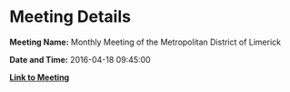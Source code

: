 # Meeting Details

**Meeting Name:** Monthly Meeting of the Metropolitan District of Limerick

**Date and Time:** 2016-04-18 09:45:00

**[Link to Meeting](https://www.limerick.ie/council/whats-on/monthly-meeting-metropolitan-district-limerick-28)**
